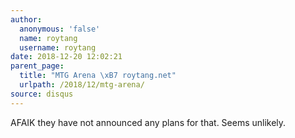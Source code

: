 ```yaml
---
author:
  anonymous: 'false'
  name: roytang
  username: roytang
date: 2018-12-20 12:02:21
parent_page:
  title: "MTG Arena \xB7 roytang.net"
  urlpath: /2018/12/mtg-arena/
source: disqus
---
```


<p>AFAIK they have not announced any plans for that. Seems unlikely.</p>